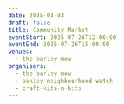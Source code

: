 ```yaml
---
date: 2025-03-03
draft: false
title: Community Market
eventStart: 2025-07-26T12:00:00
eventEnd: 2025-07-26T15:00:00
venues:
  - the-barley-mow
organisers:
  - the-barley-mow
  - oakley-neighbourhood-watch
  - craft-kits-n-bits
---
```

